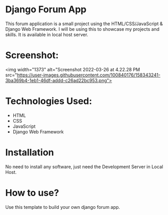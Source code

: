 # Django Forum App
This forum application is a small project using the HTML/CSS/JavaScript & Django Web Framework. I will be using this to showcase my projects and skills. It is available in local host server.

# Screenshot:
 <img width="1373" alt="Screenshot 2022-03-26 at 4.22.28 PM src="https://user-images.githubusercontent.com/100840176/158343241-3ba369b4-1eb1-46df-addd-c26ad22bc953.png">

# Technologies Used:
* HTML 
* CSS
* JavaScript
* Django Web Framework

# Installation
 No need to install any software, just need the Development Server in Local Host.
 
# How to use?
Use this template to build your own django forum app.
 
